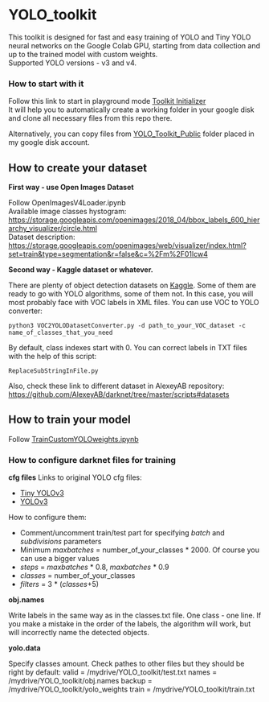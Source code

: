 # YOLO_toolkit
This toolkit is designed for fast and easy training of YOLO and Tiny YOLO neural networks on the Google Colab GPU, starting from data collection and up to the trained model with custom weights.<br>
Supported YOLO versions - v3 and v4.

### How to start with it
Follow this link to start in playground mode [Toolkit Initializer](https://colab.research.google.com/drive/15rir_3KlNU7asWc2jLiDU1VzK0neqK6O?usp=sharing)<br>
It will help you to automatically create a working folder in your google disk and clone all necessary files from this repo there. 

Alternatively, you can copy files from [YOLO_Toolkit_Public](https://drive.google.com/drive/folders/1R2ePqD8al_5YWm3hiq82uyJKgXaLFcli?usp=sharing) folder placed in my google disk account.

## How to create your dataset
**First way - use Open Images Dataset**

Follow OpenImagesV4Loader.ipynb<br>
Available image classes hystogram: https://storage.googleapis.com/openimages/2018_04/bbox_labels_600_hierarchy_visualizer/circle.html<br>
Dataset description: https://storage.googleapis.com/openimages/web/visualizer/index.html?set=train&type=segmentation&r=false&c=%2Fm%2F01lcw4

**Second way - Kaggle dataset or whatever.**

There are plenty of object detection datasets on [Kaggle](https://www.kaggle.com/search?q=tag%3A%22object+detection%22+in%3Adatasets).
Some of them are ready to go with YOLO algorithms, some of them not. In this case, you will most probably face with VOC labels in XML files. You can use VOC to YOLO converter:
```
python3 VOC2YOLODatasetConverter.py -d path_to_your_VOC_dataset -c name_of_classes_that_you_need
```
By default, class indexes start with 0. You can correct labels in TXT files with the help of this script:
```
ReplaceSubStringInFile.py
```

Also, check these link to different dataset in AlexeyAB repository: https://github.com/AlexeyAB/darknet/tree/master/scripts#datasets

## How to train your model
Follow [TrainCustomYOLOweights.ipynb](https://github.com/Gooogr/YOLO_toolkit/blob/master/2\)TrainCustomYOLOweights.ipynb)

### How to configure darknet files for training

**cfg files**
Links to original YOLO cfg files:
* [Tiny YOLOv3](https://raw.githubusercontent.com/AlexeyAB/darknet/master/cfg/yolov3-tiny-prn.cfg)
* [YOLOv3](https://raw.githubusercontent.com/AlexeyAB/darknet/master/cfg/yolov3.cfg)

How to configure them:
* Comment/uncomment train/test part for specifying *batch* and *subdivisions* parameters
* Minimum *maxbatches* = number_of_your_classes * 2000. Of course you can use a bigger values
* *steps* = *maxbatches* * 0.8, *maxbatches* * 0.9
* *classes* = number_of_your_classes
* *filters* = 3 * (*classes*+5)

**obj.names**

Write labels in the same way as in the classes.txt file. One class - one line. If you make a mistake in the order of the labels, the algorithm will work, but will incorrectly name the detected objects.

**yolo.data**

Specify classes amount. Check pathes to other files but they should be right by default:
valid = /mydrive/YOLO_toolkit/test.txt
names = /mydrive/YOLO_toolkit/obj.names
backup = /mydrive/YOLO_toolkit/yolo_weights
train = /mydrive/YOLO_toolkit/train.txt
